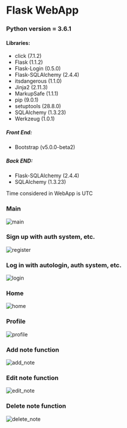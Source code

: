 # Flask WebApp
 
### Python version = 3.6.1

#### Libraries:
 - click (7.1.2)
 - Flask (1.1.2)
 - Flask-Login (0.5.0)
 - Flask-SQLAlchemy (2.4.4)
 - itsdangerous (1.1.0)
 - Jinja2 (2.11.3)
 - MarkupSafe (1.1.1)
 - pip (9.0.1)
 - setuptools (28.8.0)
 - SQLAlchemy (1.3.23)
 - Werkzeug (1.0.1)

##### Front End:
 - Bootstrap (v5.0.0-beta2)
##### Back END:
 - Flask-SQLAlchemy (2.4.4)
 - SQLAlchemy (1.3.23)

Time considered in WebApp is UTC
<br>
### Main
![main](https://user-images.githubusercontent.com/61479966/116272687-690cd300-a781-11eb-98e1-6f71ba863b8f.png)
### Sign up with auth system, etc.
![register](https://user-images.githubusercontent.com/61479966/116272285-14695800-a781-11eb-8c11-dbb57cf46049.png)
### Log in with autologin, auth system, etc.
![login](https://user-images.githubusercontent.com/61479966/116272892-95c0ea80-a781-11eb-843b-7b5b7ba3940e.png)
### Home
![home](https://user-images.githubusercontent.com/61479966/116274792-45e32300-a783-11eb-8dc8-1e9cc08349b2.png)
### Profile
![profile](https://user-images.githubusercontent.com/61479966/116273410-01a35300-a782-11eb-92ba-99b5d03c2cab.png)
### Add note function
![add_note](https://user-images.githubusercontent.com/61479966/116275799-36b0a500-a784-11eb-8811-9d585def83c8.png)
### Edit note function
![edit_note](https://user-images.githubusercontent.com/61479966/116276232-9eff8680-a784-11eb-8af0-f7b32dd72ab2.png)
### Delete note function
![delete_note](https://user-images.githubusercontent.com/61479966/116277046-62805a80-a785-11eb-9c53-4822e0b44282.png)
